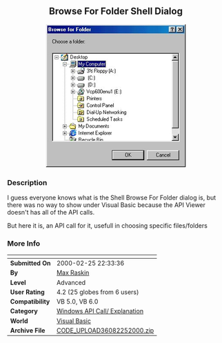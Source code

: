 ﻿<div align="center">

## Browse For Folder Shell Dialog

<img src="PIC20002251437415795.jpg">
</div>

### Description

I guess everyone knows what is the Shell Browse For Folder dialog is, but there was no way to show under Visual Basic because the API Viewer doesn't has all of the API calls.

But here it is, an API call for it, usefull in choosing specific files/folders
 
### More Info
 


<span>             |<span>
---                |---
**Submitted On**   |2000-02-25 22:33:36
**By**             |[Max Raskin](https://github.com/Planet-Source-Code/PSCIndex/blob/master/ByAuthor/max-raskin.md)
**Level**          |Advanced
**User Rating**    |4.2 (25 globes from 6 users)
**Compatibility**  |VB 5\.0, VB 6\.0
**Category**       |[Windows API Call/ Explanation](https://github.com/Planet-Source-Code/PSCIndex/blob/master/ByCategory/windows-api-call-explanation__1-39.md)
**World**          |[Visual Basic](https://github.com/Planet-Source-Code/PSCIndex/blob/master/ByWorld/visual-basic.md)
**Archive File**   |[CODE\_UPLOAD36082252000\.zip](https://github.com/Planet-Source-Code/max-raskin-browse-for-folder-shell-dialog__1-6260/archive/master.zip)









